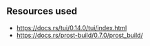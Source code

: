 ## Resources used
* https://docs.rs/tui/0.14.0/tui/index.html
* https://docs.rs/prost-build/0.7.0/prost_build/